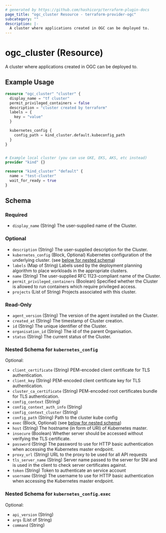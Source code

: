 ```yaml
---
# generated by https://github.com/hashicorp/terraform-plugin-docs
page_title: "ogc_cluster Resource - terraform-provider-ogc"
subcategory: ""
description: |-
  A cluster where applications created in OGC can be deployed to.
---
```


# ogc_cluster (Resource)

A cluster where applications created in OGC can be deployed to.

## Example Usage

```terraform
resource "ogc_cluster" "cluster" {
  display_name = "tf cluster"
  permit_privileged_containers = false
  description = "cluster created by terraform"
  labels = {
    key = "value"
  }

  kubernetes_config {
    config_path = kind_cluster.default.kubeconfig_path
  }
}


# Example local cluster (you can use GKE, EKS, AKS, etc instead)
provider "kind" {}

resource "kind_cluster" "default" {
  name = "test-cluster"
  wait_for_ready = true
}
```

<!-- schema generated by tfplugindocs -->
## Schema

### Required

- `display_name` (String) The user-supplied name of the Cluster.

### Optional

- `description` (String) The user-supplied description for the Cluster.
- `kubernetes_config` (Block, Optional) Kubernetes configuration of the underlying cluster. (see [below for nested schema](#nestedblock--kubernetes_config))
- `labels` (Map of String) Labels used by the deployment planning algorithm to place workloads in the appropriate clusters.
- `name` (String) The user-supplied RFC 1123-compliant name of the Cluster.
- `permit_privileged_containers` (Boolean) Specified whether the Cluster is allowed to run containers which require privileged access.
- `projects` (List of String) Projects associated with this cluster.

### Read-Only

- `agent_version` (String) The version of the agent installed on the Cluster.
- `created_at` (String) The timestamp of Cluster creation.
- `id` (String) The unique identifier of the Cluster.
- `organisation_id` (String) The id of the parent Organisation.
- `status` (String) The current status of the Cluster.

<a id="nestedblock--kubernetes_config"></a>
### Nested Schema for `kubernetes_config`

Optional:

- `client_certificate` (String) PEM-encoded client certificate for TLS authentication.
- `client_key` (String) PEM-encoded client certificate key for TLS authentication.
- `cluster_ca_certificate` (String) PEM-encoded root certificates bundle for TLS authentication.
- `config_context` (String)
- `config_context_auth_info` (String)
- `config_context_cluster` (String)
- `config_path` (String) Path to the cluster kube config
- `exec` (Block, Optional) (see [below for nested schema](#nestedblock--kubernetes_config--exec))
- `host` (String) The hostname (in form of URI) of Kubernetes master.
- `insecure` (Boolean) Whether server should be accessed without verifying the TLS certificate.
- `password` (String) The password to use for HTTP basic authentication when accessing the Kubernetes master endpoint.
- `proxy_url` (String) URL to the proxy to be used for all API requests
- `tls_server_name` (String) Server name passed to the server for SNI and is used in the client to check server certificates against.
- `token` (String) Token to authenticate an service account
- `username` (String) The username to use for HTTP basic authentication when accessing the Kubernetes master endpoint.

<a id="nestedblock--kubernetes_config--exec"></a>
### Nested Schema for `kubernetes_config.exec`

Optional:

- `api_version` (String)
- `args` (List of String)
- `command` (String)
